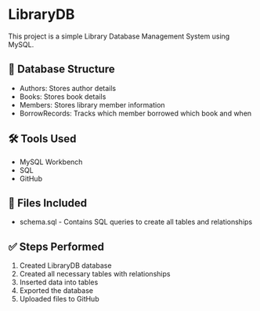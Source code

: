 # LibraryDB

This project is a simple Library Database Management System using MySQL.

## 📂 Database Structure

- Authors: Stores author details
- Books: Stores book details
- Members: Stores library member information
- BorrowRecords: Tracks which member borrowed which book and when

## 🛠 Tools Used

- MySQL Workbench
- SQL
- GitHub

## 📁 Files Included

- schema.sql - Contains SQL queries to create all tables and relationships

## ✅ Steps Performed

1. Created LibraryDB database
2. Created all necessary tables with relationships
3. Inserted data into tables
4. Exported the database
5. Uploaded files to GitHub
